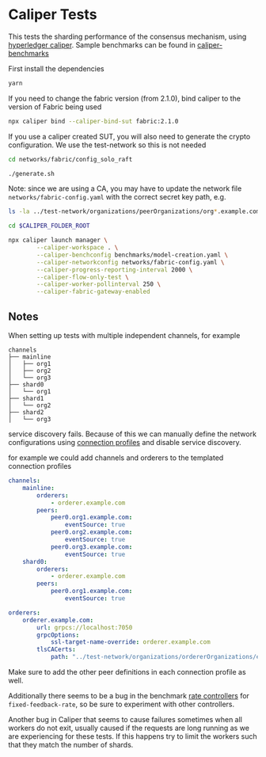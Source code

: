 # Caliper Tests

This tests the sharding performance of the consensus mechanism, using [hyperledger caliper](https://github.com/hyperledger/caliper). Sample benchmarks can be found in [caliper-benchmarks](https://github.com/hyperledger/caliper-benchmarks)

First install the dependencies

```sh
yarn
```

If you need to change the fabric version (from 2.1.0), bind caliper to the version of Fabric being used

```sh
npx caliper bind --caliper-bind-sut fabric:2.1.0
```

If you use a caliper created SUT, you will also need to generate the crypto configuration. We use the test-network so this is not needed

```sh
cd networks/fabric/config_solo_raft

./generate.sh
```

Note: since we are using a CA, you may have to update the network file `networks/fabric-config.yaml` with the correct secret key path, e.g.

```sh
ls -la ../test-network/organizations/peerOrganizations/org*.example.com/users/User1@org*.example.com/msp/keystore
```

```sh
cd $CALIPER_FOLDER_ROOT

npx caliper launch manager \
        --caliper-workspace . \
        --caliper-benchconfig benchmarks/model-creation.yaml \
        --caliper-networkconfig networks/fabric-config.yaml \
        --caliper-progress-reporting-interval 2000 \
        --caliper-flow-only-test \
        --caliper-worker-pollinterval 250 \
        --caliper-fabric-gateway-enabled
```

## Notes

When setting up tests with multiple independent channels, for example

```
channels
├── mainline
│   ├── org1
│   ├── org2
│   └── org3
├── shard0
│   └── org1
├── shard1
│   └── org2
├── shard2
│   └── org3
```

service discovery fails. Because of this we can manually define the network configurations using [connection profiles](https://hyperledger-fabric.readthedocs.io/en/latest/developapps/connectionprofile.html) and disable service discovery.

for example we could add channels and orderers to the templated connection profiles

```yaml
channels:
    mainline:
        orderers:
            - orderer.example.com
        peers:
            peer0.org1.example.com:
                eventSource: true
            peer0.org2.example.com:
                eventSource: true
            peer0.org3.example.com:
                eventSource: true
    shard0:
        orderers:
            - orderer.example.com
        peers:
            peer0.org1.example.com:
                eventSource: true
```

```yaml
orderers:
    orderer.example.com:
        url: grpcs://localhost:7050
        grpcOptions:
            ssl-target-name-override: orderer.example.com
        tlsCACerts:
            path: "../test-network/organizations/ordererOrganizations/example.com/orderers/orderer.example.com/msp/tlscacerts/tlsca.example.com-cert.pem"
```

Make sure to add the other peer definitions in each connection profile as well.

Additionally there seems to be a bug in the benchmark [rate controllers](https://hyperledger.github.io/caliper/v0.4.2/rate-controllers/) for `fixed-feedback-rate`, so be sure to experiment with other controllers.

Another bug in Caliper that seems to cause failures sometimes when all workers do not exit, usually caused if the requests are long running as we are experiencing for these tests. If this happens try to limit the workers such that they match the number of shards.
